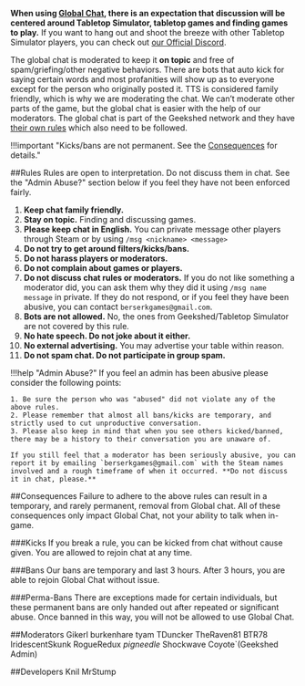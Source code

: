 **When using [Global Chat](in-game-communication#global-chat), there is an expectation that discussion will be centered around Tabletop Simulator, tabletop games and finding games to play.** If you want to hang out and shoot the breeze with other Tabletop Simulator players, you can check out [our Official Discord](https://discord.gg/4EQGtyG).

The global chat is moderated to keep it **on topic** and free of spam/griefing/other negative behaviors. There are bots that auto kick for saying certain words and most profanities will show up as <censored> to everyone except for the person who originally posted it. TTS is considered family friendly, which is why we are moderating the chat. We can’t moderate other parts of the game, but the global chat is easier with the help of our moderators. The global chat is part of the Geekshed network and they have [their own rules](http://www.geekshed.net/tos/) which also need to be followed.

!!!important "Kicks/bans are not permanent. See the [Consequences](#consequences) for details."

##Rules
Rules are open to interpretation. Do not discuss them in chat. See the "Admin Abuse?" section below if you feel they have not been enforced fairly.

1. **Keep chat family friendly.**
2. **Stay on topic.** Finding and discussing games.
3. **Please keep chat in English.** You can private message other players through Steam or by using `/msg <nickname> <message>`
4. **Do not try to get around filters/kicks/bans.**
5. **Do not harass players or moderators.**
6. **Do not complain about games or players.**
7. **Do not discuss chat rules or moderators.** If you do not like something a moderator did, you can ask them why they did it using `/msg name message` in private. If they do not respond, or if you feel they have been abusive, you can contact `berserkgames@gmail.com`.
8. **Bots are not allowed.** No, the ones from Geekshed/Tabletop Simulator are not covered by this rule.
9. **No hate speech. Do not joke about it either.**
10. **No external advertising.** You may advertise your table within reason.
11. **Do not spam chat. Do not participate in group spam.**

!!!help "Admin Abuse?"
    If you feel an admin has been abusive please consider the following points:

    1. Be sure the person who was "abused" did not violate any of the above rules.
    2. Please remember that almost all bans/kicks are temporary, and strictly used to cut unproductive conversation.
    3. Please also keep in mind that when you see others kicked/banned, there may be a history to their conversation you are unaware of.

    If you still feel that a moderator has been seriously abusive, you can report it by emailing `berserkgames@gmail.com` with the Steam names involved and a rough timeframe of when it occurred. **Do not discuss it in chat, please.**

##Consequences
Failure to adhere to the above rules can result in a temporary, and rarely permanent, removal from Global chat. All of these consequences only impact Global Chat, not your ability to talk when in-game.

###Kicks
If you break a rule, you can be kicked from chat without cause given. You are allowed to rejoin chat at any time.

###Bans
Our bans are temporary and last 3 hours. After 3 hours, you are able to rejoin Global Chat without issue.

###Perma-Bans
There are exceptions made for certain individuals, but these permanent bans are only handed out after repeated or significant abuse. Once banned in this way, you will not be allowed to use Global Chat.

##Moderators
    Gikerl
    burkenhare
    tyam
    TDuncker
    TheRaven81
    BTR78
    IridescentSkunk
    RogueRedux
    _pigneedle_
    Shockwave
    Coyote`(Geekshed Admin)

##Developers
    Knil
    MrStump
